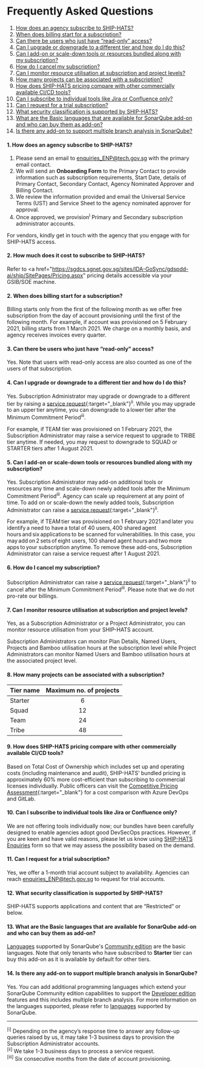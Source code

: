 
# Frequently Asked Questions

1. [How does an agency subscribe to SHIP-HATS?](#1-how-does-an-agency-subscribe-to-ship-hats)
2. [When does billing start for a subscription?](#2-when-does-billing-start-for-a-subscription)
3. [Can there be users who just have “read-only” access?](#3-can-there-be-users-who-just-have-read-only-access)
4. [Can I upgrade or downgrade to a different tier and how do I do this?](#4-can-i-upgrade-or-downgrade-to-a-different-tier-and-how-do-i-do-this)
5. [Can I add-on or scale-down tools or resources bundled along with my subscription?](#5-can-i-add-on-or-scale-down-tools-or-resources-bundled-along-with-my-subscription)
6. [How do I cancel my subscription?](#6-how-do-i-cancel-my-subscription)
7. [Can I monitor resource utilisation at subscription and project levels?](#7-can-i-monitor-resource-utilisation-at-subscription-and-project-levels)
8. [How many projects can be associated with a subscription?](#8-how-many-projects-can-be-associated-with-a-subscription)
9. [How does SHIP-HATS pricing compare with other commercially available CI/CD tools?](#9-how-does-ship-hats-pricing-compare-with-other-commercially-available-cicd-tools)
10. [Can I subscribe to individual tools like Jira or Confluence only?](#10-can-i-subscribe-to-individual-tools-like-jira-or-confluence-only)
11. [Can I request for a trial subscription?](#11-can-i-request-for-a-trial-subscription)
12. [What security classification is supported by SHIP-HATS?](#12-what-security-classification-is-supported-by-ship-hats)
13. [What are the Basic languages that are available for SonarQube add-on and who can buy them as add-on?](#13-what-are-the-basic-languages-that-are-available-for-sonarqube-add-on-and-who-can-buy-them-as-add-on)
14. [Is there any add-on to support multiple branch analysis in SonarQube?](#14-is-there-any-add-on-to-support-multiple-branch-analysis-in-sonarqube)

#### 1. How does an agency subscribe to SHIP-HATS?

1. Please send an email to <enquiries_ENP@tech.gov.sg> with the primary email contact. 
2. We will send an **Onboarding Form** to the Primary Contact to provide information such as subscription requirements, Start Date, details of Primary Contact, Secondary
 Contact, Agency Nominated Approver and Billing Contact.  
3. We review the information provided and email the Universal Service Terms (UST) and Service Sheet to the agency nominated approver for approval. 
4. Once approved, we provision<sup>i</sup> Primary and Secondary subscription administrator accounts.

For vendors, kindly get in touch with the agency that you engage with for SHIP-HATS access.

#### 2. How much does it cost to subscribe to SHIP-HATS?

Refer to <a href="https://sgdcs.sgnet.gov.sg/sites/IDA-GoSync/gdspdd-ai/ship/SitePages/Pricing.aspx" pricing details</a> accessible via your GSIB/SOE machine.

#### 2. When does billing start for a subscription?

Billing starts only from the first of the following month as we offer free subscription from the day of account provisioning until the first of the following month. 
For example, if account was provisioned on 5 February 2021, billing starts from 1 March 2021. We charge on a monthly basis, and agency receives invoices every quarter.
 
#### 3. Can there be users who just have “read-only” access?

Yes. Note that users with read-only access are also counted as one of the users of that subscription.
#### 4. Can I upgrade or downgrade to a different tier and how do I do this?

Yes. Subscription Administrator may upgrade or downgrade to a different tier by raising a [service request](https://jira.ship.gov.sg/servicedesk/customer/portal/11){:target="_blank"}<sup>ii</sup>. While you may upgrade to an upper tier anytime, you can downgrade to a lower tier after the Minimum Commitment Period<sup>iii</sup>. 
 
For example, if TEAM tier was provisioned on 1 February 2021, the Subscription Administrator may raise a service request to upgrade to TRIBE tier anytime. If needed, you may request to downgrade to SQUAD or STARTER tiers after 1 August 2021.

#### 5. Can I add-on or scale-down tools or resources bundled along with my subscription?

Yes. Subscription Administrator may add-on additional tools or resources any time and scale-down newly added tools after the Minimum Commitment Period<sup>iii</sup>. Agency can scale up requirement at any point of time. To add on or scale-down the newly added tools, Subscription Administrator can raise a [service request](https://jira.ship.gov.sg/servicedesk/customer/portal/11){:target="_blank"}<sup>ii</sup>. 
 
For example, if TEAM tier was provisioned on 1 February 2021 and later you identify a need to have a total of 40 users, 400 shared agent hours and six applications to be scanned for vulnerabilities. In this case, you may add on 2 sets of eight users, 100 shared agent hours and two more apps to your subscription anytime. To remove these add-ons, Subscription Administrator can raise a service request after 1 August 2021.

#### 6. How do I cancel my subscription?

Subscription Administrator can raise a [service request](https://jira.ship.gov.sg/servicedesk/customer/portal/11){:target="_blank"}<sup>ii</sup> to cancel after the Minimum Commitment Period<sup>iii</sup>.  Please note that we do not pro-rate our billings.

#### 7. Can I monitor resource utilisation at subscription and project levels?

Yes, as a Subscription Administrator or a Project Administrator, you can monitor resource utilisation from your SHIP-HATS account.

Subscription Administrators can monitor Plan Details, Named Users, Projects and Bamboo utilisation hours at the subscription level while Project Administrators can monitor Named Users and Bamboo utilisation hours at the associated project level.

#### 8. How many projects can be associated with a subscription?

| Tier name | Maximum no. of projects |
| ------------- |:-------------:|
| Starter       |       6             |
| Squad         |       12            |
| Team          |       24            |
| Tribe         |       48            |


#### 9. How does SHIP-HATS pricing compare with other commercially available CI/CD tools?

Based on Total Cost of Ownership which includes set up and operating costs (including maintenance and audit), SHIP-HATS’ bundled pricing is approximately 60% more cost-efficient than subscribing to commercial licenses individually. Public officers can visit the [Competitive Pricing Assessment](https://sgdcs.sgnet.gov.sg/sites/IDA-GoSync/gdspdd-ai/ship/_layouts/15/WopiFrame2.aspx?sourcedoc=%7BACB6DFA8-2433-48B8-9A24-BABA8688B0F6%7D&file=SHIP-HATS%20Competitive%20Pricing%20Assessment.pdf&action=default&IsList=1&ListId=%7B609D81FE-D9DB-4B7D-8D1A-1F02CD38880C%7D&ListItemId=80){:target="_blank"} for a cost comparison with Azure DevOps and GitLab.

#### 10. Can I subscribe to individual tools like Jira or Confluence only?

We are not offering tools individually now; our bundles have been carefully designed to enable agencies adopt good DevSecOps practices. However, if you are keen and have valid reasons, please let us know using [SHIP-HATS Enquiries](./ship-hats-enquiries) form so that we may assess the possibility based on the demand.

#### 11. Can I request for a trial subscription?

Yes, we offer a 1-month trial account subject to availability. Agencies can reach <enquiries_ENP@tech.gov.sg> to request for trial accounts.

#### 12. What security classification is supported by SHIP-HATS?

SHIP-HATS supports applications and content that are “Restricted” or below.

#### 13. What are the Basic languages that are available for SonarQube add-on and who can buy them as add-on?

[Languages](https://docs.sonarqube.org/latest/analysis/languages/overview/) supported by SonarQube's [Community edition](https://www.sonarsource.com/plans-and-pricing/community/) are the basic languages. Note that only tenants who have subscribed to **Starter** tier can buy this add-on as it is available by default for other tiers.

#### 14. Is there any add-on to support multiple branch analysis in SonarQube?

Yes. You can add additional programming languages which extend your SonarQube Community edition capabilities to support the [Developer edition](https://www.sonarqube.org/developer-edition/) features and this includes multiple branch analysis. For more information on the languages supported, please refer to [languages](https://docs.sonarqube.org/latest/analysis/languages/overview/) supported by SonarQube.

<hr>
<sup>[i]</sup> Depending on the agency’s response time to answer any follow-up queries raised by us, it may take 1-3 business days to provision the Subscription Administrator accounts.<br />
<sup>[ii]</sup> We take 1-3 business days to process a service request.<br />
<sup>[iii]</sup> Six consecutive months from the date of account provisioning. 
